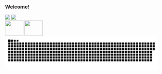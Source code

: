 ### Welcome!
<div>
  <img height="160em" src="https://github-readme-stats.vercel.app/api?username=beaalvess&show_icons=true&theme=midnight-purple&include_all_commits=true&count_private=true"/>
  <img height="160em" src="https://github-readme-stats.vercel.app/api/top-langs/?username=beaalvess&layout=compact&langs_count=16&theme=midnight-purple"/>
<br>
<img height="50" width="60" src="https://cdn.jsdelivr.net/gh/devicons/devicon@latest/icons/csharp/csharp-original.svg"/>
<img height="50" width="60" src="https://cdn.jsdelivr.net/gh/devicons/devicon@latest/icons/java/java-original.svg" />
<img alt="GitHub Snake" src="https://raw.githubusercontent.com/beaalvess/beaalvess/output/github-contribution-grid-snake-dark.svg"/>
<br>
</div>

<!--
**beaalvess/beaalvess** is a ✨ _special_ ✨ repository because its `README.md` (this file) appears on your GitHub profile.
Here are some ideas to get you started:

- 🔭 I’m currently working on ...
- 🌱 I’m currently learning ...
- 👯 I’m looking to collaborate on ...
- 🤔 I’m looking for help with ...
- 💬 Ask me about ...
- 📫 How to reach me: ...
- 😄 Pronouns: ...
- ⚡ Fun fact: ...
-->
